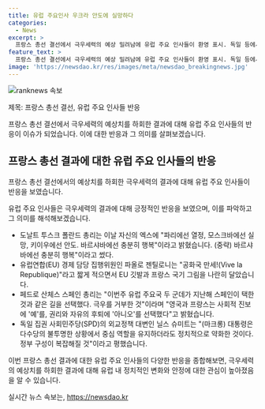 ```yaml
---
title: 유럽 주요인사 우크라 안도에 실망하다
categories:
  - News
excerpt: >
  프랑스 총선 결선에서 극우세력의 예상 밀려남에 유럽 주요 인사들이 환영 표시. 독일 등에서는 마크롱 정치적 약화 비판도. EU 집행위원은 공화국 만세!라는 메시지로 환영. 대부분의 인사들이 극우 거부를 강조하며 좌파 선택을 지지하는 발언. 하지만 여전히 마크롱의 여권은 약화된 것으로 평가되고, 정부 구성에 대한 우려도 나오고 있음.
feature_text: >
  프랑스 총선 결선에서 극우세력의 예상 밀려남에 유럽 주요 인사들이 환영 표시. 독일 등에서는 마크롱 정치적 약화 비판도. EU 집행위원은 공화국 만세!라는 메시지로 환영. 대부분의 인사들이 극우 거부를 강조하며 좌파 선택을 지지하는 발언. 하지만 여전히 마크롱의 여권은 약화된 것으로 평가되고, 정부 구성에 대한 우려도 나오고 있음.
image: 'https://newsdao.kr/res/images/meta/newsdao_breakingnews.jpg'
---
```


<p><img src="https://newsdao.kr/res/images/meta/newsdao_breakingnews.jpg" alt="ranknews 속보" /></p>

<p>제목: 프랑스 총선 결선, 유럽 주요 인사들 반응</p>

<p>프랑스 총선 결선에서 극우세력의 예상치를 하회한 결과에 대해 유럽 주요 인사들의 반응이 이슈가 되었습니다. 이에 대한 반응과 그 의미를 살펴보겠습니다.</p>

<h2 data-ke-size="size26">프랑스 총선 결과에 대한 유럽 주요 인사들의 반응</h2>

<p>프랑스 총선 결선에서의 예상치를 하회한 극우세력의 결과에 대해 유럽 주요 인사들이 반응을 보였습니다.</p>

<p>유럽 주요 인사들은 극우세력의 결과에 대해 긍정적인 반응을 보였으며, 이를 파악하고 그 의미를 해석해보겠습니다.</p>

<ul>
  <li>도날트 투스크 폴란드 총리는 이날 자신의 엑스에 "파리에선 열정, 모스크바에선 실망, 키이우에선 안도. 바르샤바에선 충분히 행복"이라고 밝혔습니다. (중략) 바르샤바에선 충분히 행복"이라고 썼다.</li>
  <li>유럽연합(EU) 경제 담당 집행위원인 파올로 젠틸로니는 "공화국 만세!(Vive la Republique)"라고 짧게 적으면서 EU 깃발과 프랑스 국기 그림을 나란히 달았습니다.</li>
  <li>페드로 산체스 스페인 총리는 "이번주 유럽 주요국 두 군데가 지난해 스페인이 택한 것과 같은 길을 선택했다. 극우를 거부한 것"이라며 "영국과 프랑스는 사회적 진보에 '예'를, 권리와 자유의 후퇴에 '아니오'를 선택했다"고 밝혔습니다.</li>
  <li>독일 집권 사회민주당(SPD)의 외교정책 대변인 닐스 슈미트는 "(마크롱) 대통령은 다수당의 불투명한 상황에서 중심 역할을 유지하더라도 정치적으로 약화한 것이다. 정부 구성이 복잡해질 것"이라고 평했습니다.</li>
</ul>

<p>이번 프랑스 총선 결과에 대한 유럽 주요 인사들의 다양한 반응을 종합해보면, 극우세력의 예상치를 하회한 결과에 대해 유럽 내 정치적인 변화와 안정에 대한 관심이 높아졌음을 알 수 있습니다.</p>
실시간 뉴스 속보는, <a href="https://newsdao.kr" rel="dofollow">https://newsdao.kr</a>


